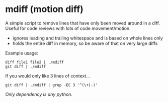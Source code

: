 # mdiff (motion diff)

A simple script to remove lines that have only been moved around in a diff. Useful for code reviews with lots of code movement/motion.

* ignores leading and trailing whitespace and is based on whole lines only
* holds the entire diff in memory, so be aware of that on very large diffs

Example usage:

    diff file1 file2 | ./mdiff
    git diff | ./mdiff

If you would only like 3 lines of context...

    git diff | ./mdiff | grep -EC 3 '^(\+|-)'

*Only dependency is any python.*
